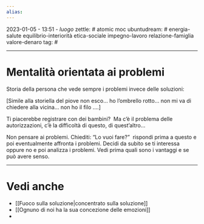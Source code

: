 ```yaml
---
alias: 
---
```

2023-01-05 - 13:51 - *luogo*
zettle: # atomic moc
ubuntudream: # energia-salute equilibrio-interiorità etica-sociale impegno-lavoro relazione-famiglia valore-denaro 
tag: #

---
# Mentalità orientata ai problemi
Storia della persona che vede sempre i problemi invece delle soluzioni:

[Simile alla storiella del piove non esco… ho l’ombrello rotto… non mi va di chiedere alla vicina… non ho il filo ….]

Ti piacerebbe registrare con dei bambini? 
Ma c’è il problema delle autorizzazioni, c’è la difficoltà di questo, di quest’altro… 
  
Non pensare ai problemi. Chiediti: “Lo vuoi fare?” 
rispondi prima a questo e poi eventualmente affronta i problemi. Decidi da subito se ti interessa oppure no e poi analizza i problemi. Vedi prima quali sono i vantaggi e se può avere senso.



---
# Vedi anche
- [[Fuoco sulla soluzione|concentrato sulla soluzione]]
- [[Ognuno di noi ha la sua concezione delle emozioni]]
- 